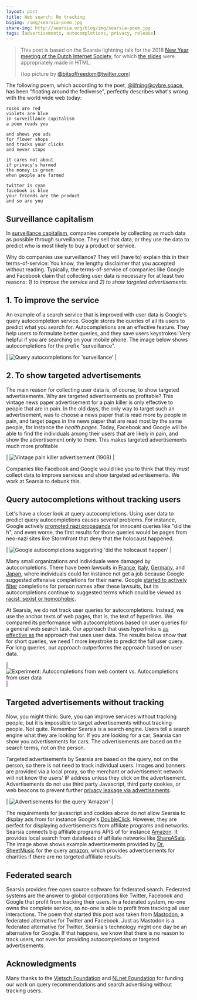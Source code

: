 ```yaml
---
layout: post
title: Web search; No tracking
bigimg: /img/searsia-poem.jpg
share-img: http://searsia.org/blog/img/searsia-poem.jpg
tags: [advertisements, autocompletions, privacy, release]
---
```


> This post is based on the Searsia lightning talk for the 2018 
> [New Year meeting of the Dutch Internet Society](https://newyear.isoc.nl/2018/),
> for which [the slides](http://searsia.org/deck.js/isoc2018.html) 
> were appropriately made in HTML.
>
> (top picture by [@bitsoffreedom@twitter.com](https://twitter.com/bitsoffreedom/status/951533529330012166))

The following poem, which according to the poet, [@lifning@cybre.space](https://cybre.space/@lifning/98835409973873638), 
has been "floating around the fediverse", perfectly describes what's wrong with the world wide web today: 

    roses are red
    violets are blue
    in surveillance capitalism
    a poem reads you

    and shows you ads
    for flower shops
    and tracks your clicks
    and never stops

    it cares not about
    if privacy's harmed
    the money is green
    when people are farmed

    twitter is cyan
    facebook is blue
    your friends are the product
    and so are you


## Surveillance capitalism

In [surveillance capitalism](https://en.wikipedia.org/wiki/Surveillance_capitalism), companies compete by 
collecting as much data as possible through surveillance. They sell that data, or they use the data to 
predict who is most likely to buy a product or service.

Why do companies use surveillance? They will (have to) explain this in their terms-of-service: 
You know, the lengthy disclaimer that you accepted without reading. Typically, the 
terms-of-service of companies like Google and Facebook claim that collecting user data is necessary for
at least two reasons: _1) to improve the service_ and _2) to show targeted advertisements_.

## 1. To improve the service

An example of a search service that is improved with user data is Google's query autocompletion service. 
Google stores the queries of all its users to predict what you search for. Autocompletions are an effective 
feature. They help users to formulate better queries, and they save users keystrokes: Very helpful if 
you are searching on your mobile phone. The image below shows autocompletions for the prefix "surveillance".

| ![Query autocompletions for 'surveillance'](http://searsia.org/deck.js/images/isoc2018service.png) |

## 2. To show targeted advertisements

The main reason for collecting user data is, of course, to show targeted advertisements.
Why are targeted advertisements so profitable? This vintage news paper advertisement for a pain killer is only 
effective to people that are in pain. In the old days, the only way to target such an advertisement, was
to choose a news paper that is read more by people in pain, and target pages in the news paper that are read
most by the same people, for instance the _health pages_. 
Today, Facebook and Google will be able to find the individuals among their users 
that are likely in pain, and show the advertisement only to them.
This makes targeted advertisements much more profitable

| ![Vintage pain killer advertisement (1908)](http://searsia.org/deck.js/images/isoc2018ad.jpg) |

Companies like Facebook and Google would like you to think that they _must_ collect data to improve services 
and show targeted advertisements. We work at Searsia to debunk this.


## Query autocompletions without tracking users

Let's have a closer look at query autocompletions. Using user data to predict query autocompletions 
causes several problems. For instance, Google actively 
[promoted nazi propaganda](https://www.theguardian.com/commentisfree/2016/dec/11/google-frames-shapes-and-distorts-how-we-see-world) 
for innocent queries like "did the h", and even worse, the first results for those queries would be pages from 
neo-nazi sites like Stormfront that deny that the holocaust happened.

| ![Google autocompletions suggesting 'did the holocaust happen'](http://searsia.org/deck.js/images/ia2017-autocompletion1.png) |

Many small organizations and individuale were damaged by autocompletions. There have been lawsuits in
[France](https://searchengineland.com/google-loses-french-lawsuit-over-google-suggest-32994),
[Italy](http://www.zdnet.com/article/google-loses-autocomplete-defamation-case-in-italy/),
[Germany](https://techcrunch.com/2012/09/07/germanys-former-first-lady-sues-google-for-defamation-over-autocomplete-suggestions/), and
[Japan](http://www.bbc.com/news/technology-17510651), 
where individuals could for instance not get a job because Google suggested offensive completions 
for their name. Google [started to actively filter](https://blog.google/products/search/google-search-autocomplete/) 
completions for person names after these lawsuits, but its autocompletions continue to suggested terms which could be viewed as 
[racist, sexist or homophobic](http://eprints.lancs.ac.uk/63268/).

At Searsia, we do not track user queries for autocompletions. Instead, we use the anchor texts of web pages, 
that is, the text of hyperlinks. We compared its performance with autocompletions based on user queries for a 
general web search task. Our approach that uses hyperlinks is 
[as effective as](/blog/2017-03-18-query-suggestions-without-tracking-users/)
 the approach that uses user data. 
The results below show that for short queries, we need 1 more keystroke to predict the full user query. 
For long queries, our approach outperforms the approach based on user data.

| ![Experiment: Autocompletions from web content vs. Autocompletions from user data](http://searsia.org/deck.js/images/ia2017-results2.png) |


## Targeted advertisements without tracking

Now, you might think: Sure, you can improve services without tracking people, but it is impossible to target 
advertisements without tracking people. Not quite. Remember Searsia is a search engine. Users tell a search 
engine what they are looking for. If you are looking for a car, Searsia can show you advertisements for cars. 
The advertisements are based on the search terms, not on the person.

Targeted advertisements by Searsia are based on the query, not on the person, so there is not need to track
individual users. Images and banners are provided via a local proxy, so the merchant or advertisement network
will not know the users' IP address unless they click on the advertisement. Advertisements do not use third 
party Javascript, third party cookies, or web beacons to prevent further 
[privacy leakage via advertisements](/blog/2017-10-02-privacy-implications-of-federated-search/).

| ![Advertisements for the query 'Amazon'](/blog/img/amazon-ads.png) |

The requirements for javascript and cookies above do not allow Searsia to display ads from for instance 
Google's [DoubleClick](https://en.wikipedia.org/wiki/DoubleClick). However, they are perfect for displaying
advertisements from affiliate programs and networks. Searsia connects big affiliate programs APIS of for
instance [Amazon](https://affiliate-program.amazon.com/). It provides local search from datafeeds of 
affiliate networks like [ShareASale](https://www.shareasale.com). 
The image above shows example advertisements provided by [Dr. SheetMusic](httsp://drsheetmusic.com) for the
query [amazon](https://drsheetmusic.com/sheet-music/amazon), which provides advertisements for charities if 
there are no targeted affiliate results.


## Federated search

Searsia provides free open source software for federated search. Federated systems are the answer to global 
corporations like Twitter, Facebook and Google that profit from tracking their users. 
In a federated system, no-one owns the complete service, so no-one is able to profit from tracking all
user interactions. The poem that started this post was taken from [Mastodon](https://joinmastodon.org), a 
federated alternative for Twitter and Facebook. 
Just as Mastodon is a federated alternative for Twitter, Searsia's technology might one day be an 
alternative for Google. If that happens, we know that there is no reason to track users, not even for 
providing autocompletions or targeted advertisements.

## Acknowledgments

Many thanks to the [Vietsch Foundation](http://vietsch-foundation.org) and 
[NLnet Foundation](https://nlnet.nl) for funding our work on query 
recommendations and search advertising without tracking users.

